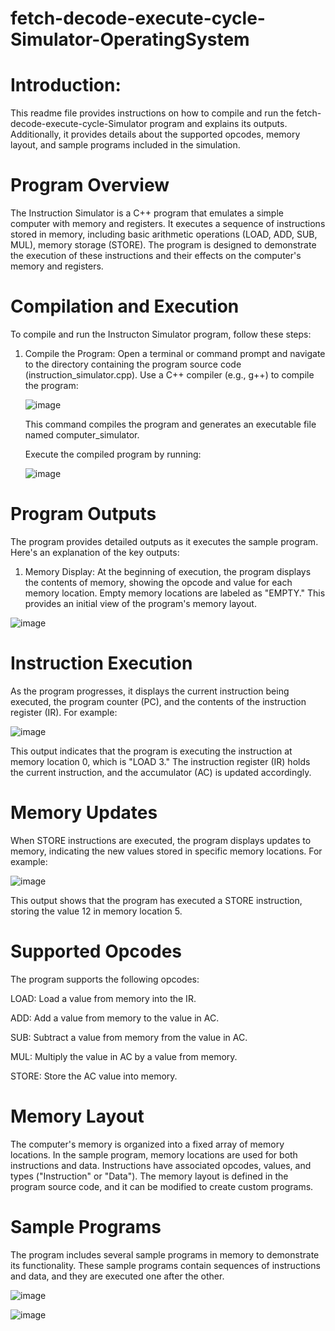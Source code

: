 # fetch-decode-execute-cycle-Simulator-OperatingSystem
# Introduction:
This readme file provides instructions on how to compile and run the fetch-decode-execute-cycle-Simulator program and explains its outputs. Additionally, it provides details about the supported opcodes, memory layout, and sample programs included in the simulation.

# Program Overview
The Instruction Simulator is a C++ program that emulates a simple computer with memory and registers. It executes a sequence of instructions stored in memory, including basic arithmetic operations (LOAD, ADD, SUB, MUL), memory storage (STORE). The program is designed to demonstrate the execution of these instructions and their effects on the computer's memory and registers.

# Compilation and Execution
To compile and run the Instructon Simulator program, follow these steps:

1. Compile the Program:
    Open a terminal or command prompt and navigate to the directory containing the program source code (instruction_simulator.cpp). Use a C++ compiler (e.g., g++) to compile the program:

    ![image](https://github.com/anumsajid13/fetch-decode-execute-cycle-Simulator-OperatingSystem/assets/119041733/56fcf918-38cd-4fc7-9e3b-783b183ba687)

    This command compiles the program and generates an executable file named computer_simulator.
   
    Execute the compiled program by running:
   
    ![image](https://github.com/anumsajid13/fetch-decode-execute-cycle-Simulator-OperatingSystem/assets/119041733/9c2d7c87-6ed2-492a-9914-720dff28bfac)


# Program Outputs
The program provides detailed outputs as it executes the sample program. Here's an explanation of the key outputs:

1. Memory Display: 
At the beginning of execution, the program displays the contents of memory, showing the opcode and value for each memory location. Empty memory locations are labeled as "EMPTY." This provides an initial view of the program's memory layout.

![image](https://github.com/anumsajid13/fetch-decode-execute-cycle-Simulator-OperatingSystem/assets/119041733/dd26a8fd-2598-4387-8abb-13b41b8549d3)


# Instruction Execution
As the program progresses, it displays the current instruction being executed, the program counter (PC), and the contents of the instruction register (IR). For example:

![image](https://github.com/anumsajid13/fetch-decode-execute-cycle-Simulator-OperatingSystem/assets/119041733/d0b4423c-73c3-4d50-9428-9ea031241341)

This output indicates that the program is executing the instruction at memory location 0, which is "LOAD 3." The instruction register (IR) holds the current instruction, and the accumulator (AC) is updated accordingly.

# Memory Updates
When STORE instructions are executed, the program displays updates to memory, indicating the new values stored in specific memory locations. For example:

![image](https://github.com/anumsajid13/fetch-decode-execute-cycle-Simulator-OperatingSystem/assets/119041733/dfc9c67d-9ec8-4889-ae64-bd2ba02870ec)

This output shows that the program has executed a STORE instruction, storing the value 12 in memory location 5.

# Supported Opcodes
The program supports the following opcodes:

LOAD: Load a value from memory into the IR.

ADD: Add a value from memory to the value in AC.

SUB: Subtract a value from memory from the value in AC.

MUL: Multiply the value in AC by a value from memory.

STORE: Store the AC value into memory.

# Memory Layout
The computer's memory is organized into a fixed array of memory locations. In the sample program, memory locations are used for both instructions and data. Instructions have associated opcodes, values, and types ("Instruction" or "Data"). The memory layout is defined in the program source code, and it can be modified to create custom programs.

# Sample Programs
The program includes several sample programs in memory to demonstrate its functionality. These sample programs contain sequences of instructions and data, and they are executed one after the other.

![image](https://github.com/anumsajid13/fetch-decode-execute-cycle-Simulator-OperatingSystem/assets/119041733/91769792-cc80-4754-bbb0-ca3707b45504)

![image](https://github.com/anumsajid13/fetch-decode-execute-cycle-Simulator-OperatingSystem/assets/119041733/729f9a5f-8a6e-40f9-b322-5b8a3fb39e6b)







